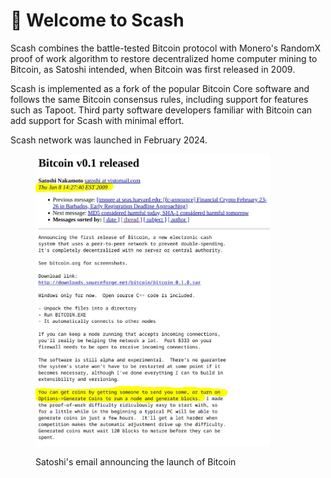 # 👋 Welcome to Scash

Scash combines the battle-tested Bitcoin protocol with Monero's RandomX proof of work algorithm to restore decentralized home computer mining to Bitcoin, as Satoshi intended, when Bitcoin was first released in 2009.

Scash is implemented as a fork of the popular Bitcoin Core software and follows the same Bitcoin consensus rules, including support for features such as Tapoot.  Third party software developers familiar with Bitcoin can add support for Scash with minimal effort.

Scash network was launched in February 2024.

<figure><img src=".gitbook/assets/satoshi_email_bitcoin_release.jpeg" alt="" width="375"><figcaption><p>Satoshi's email announcing the launch of Bitcoin</p></figcaption></figure>
